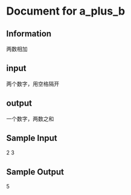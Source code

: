 # Document for a_plus_b

## Information

两数相加

## input

两个数字，用空格隔开

## output

一个数字，两数之和

## Sample Input

2 3

## Sample Output

5
